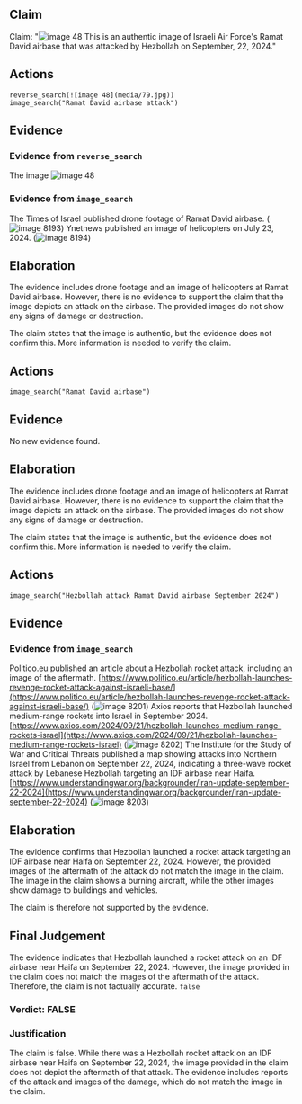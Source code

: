 ## Claim
Claim: "![image 48](media/79.jpg) This is an authentic image of Israeli Air Force's Ramat David airbase that was attacked by Hezbollah on September, 22, 2024."

## Actions
```
reverse_search(![image 48](media/79.jpg))
image_search("Ramat David airbase attack")
```

## Evidence
### Evidence from `reverse_search`
The image ![image 48](media/79.jpg)

### Evidence from `image_search`
The Times of Israel published drone footage of Ramat David airbase. (![image 8193](media/2025-08-29_22-24-1756506258-335051.jpg)) Ynetnews published an image of helicopters on July 23, 2024. (![image 8194](media/2025-08-29_22-24-1756506258-481153.jpg))


## Elaboration
The evidence includes drone footage and an image of helicopters at Ramat David airbase. However, there is no evidence to support the claim that the image depicts an attack on the airbase. The provided images do not show any signs of damage or destruction.

The claim states that the image is authentic, but the evidence does not confirm this. More information is needed to verify the claim.


## Actions
```
image_search("Ramat David airbase")
```

## Evidence
No new evidence found.

## Elaboration
The evidence includes drone footage and an image of helicopters at Ramat David airbase. However, there is no evidence to support the claim that the image depicts an attack on the airbase. The provided images do not show any signs of damage or destruction.

The claim states that the image is authentic, but the evidence does not confirm this. More information is needed to verify the claim.


## Actions
```
image_search("Hezbollah attack Ramat David airbase September 2024")
```

## Evidence
### Evidence from `image_search`
Politico.eu published an article about a Hezbollah rocket attack, including an image of the aftermath. [https://www.politico.eu/article/hezbollah-launches-revenge-rocket-attack-against-israeli-base/](https://www.politico.eu/article/hezbollah-launches-revenge-rocket-attack-against-israeli-base/) (![image 8201](media/2025-08-29_22-24-1756506279-324201.jpg)) Axios reports that Hezbollah launched medium-range rockets into Israel in September 2024. [https://www.axios.com/2024/09/21/hezbollah-launches-medium-range-rockets-israel](https://www.axios.com/2024/09/21/hezbollah-launches-medium-range-rockets-israel) (![image 8202](media/2025-08-29_22-24-1756506280-200790.jpg)) The Institute for the Study of War and Critical Threats published a map showing attacks into Northern Israel from Lebanon on September 22, 2024, indicating a three-wave rocket attack by Lebanese Hezbollah targeting an IDF airbase near Haifa. [https://www.understandingwar.org/backgrounder/iran-update-september-22-2024](https://www.understandingwar.org/backgrounder/iran-update-september-22-2024) (![image 8203](media/2025-08-29_22-24-1756506281-352957.jpg))


## Elaboration
The evidence confirms that Hezbollah launched a rocket attack targeting an IDF airbase near Haifa on September 22, 2024. However, the provided images of the aftermath of the attack do not match the image in the claim. The image in the claim shows a burning aircraft, while the other images show damage to buildings and vehicles.

The claim is therefore not supported by the evidence.


## Final Judgement
The evidence indicates that Hezbollah launched a rocket attack on an IDF airbase near Haifa on September 22, 2024. However, the image provided in the claim does not match the images of the aftermath of the attack. Therefore, the claim is not factually accurate. `false`

### Verdict: FALSE

### Justification
The claim is false. While there was a Hezbollah rocket attack on an IDF airbase near Haifa on September 22, 2024, the image provided in the claim does not depict the aftermath of that attack. The evidence includes reports of the attack and images of the damage, which do not match the image in the claim.
